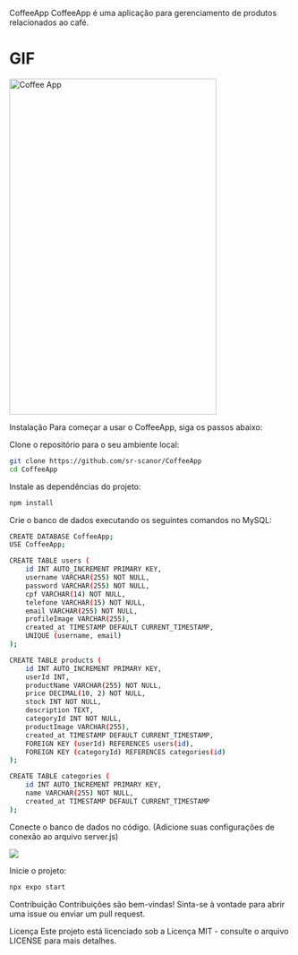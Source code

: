 CoffeeApp
CoffeeApp é uma aplicação para gerenciamento de produtos relacionados ao café.

# GIF

<img src="gif.gif" alt="Coffee App" width="370" height="600">


Instalação
Para começar a usar o CoffeeApp, siga os passos abaixo:

Clone o repositório para o seu ambiente local:
```bash
git clone https://github.com/sr-scanor/CoffeeApp
cd CoffeeApp
````
Instale as dependências do projeto:
````bash
npm install

````
Crie o banco de dados executando os seguintes comandos no MySQL:
````bash
CREATE DATABASE CoffeeApp;
USE CoffeeApp;

CREATE TABLE users (
    id INT AUTO_INCREMENT PRIMARY KEY,
    username VARCHAR(255) NOT NULL,
    password VARCHAR(255) NOT NULL,
    cpf VARCHAR(14) NOT NULL,
    telefone VARCHAR(15) NOT NULL,
    email VARCHAR(255) NOT NULL,
    profileImage VARCHAR(255),
    created_at TIMESTAMP DEFAULT CURRENT_TIMESTAMP,
    UNIQUE (username, email)
);

CREATE TABLE products (
    id INT AUTO_INCREMENT PRIMARY KEY,
    userId INT,
    productName VARCHAR(255) NOT NULL,
    price DECIMAL(10, 2) NOT NULL,
    stock INT NOT NULL,
    description TEXT,
    categoryId INT NOT NULL,
    productImage VARCHAR(255),
    created_at TIMESTAMP DEFAULT CURRENT_TIMESTAMP,
    FOREIGN KEY (userId) REFERENCES users(id),
    FOREIGN KEY (categoryId) REFERENCES categories(id)
);

CREATE TABLE categories (
    id INT AUTO_INCREMENT PRIMARY KEY,
    name VARCHAR(255) NOT NULL,
    created_at TIMESTAMP DEFAULT CURRENT_TIMESTAMP
);
````
Conecte o banco de dados no código. (Adicione suas configurações de conexão ao arquivo server.js)

![](conectandobancodedados.png)

Inicie o projeto:
````bash
npx expo start
````

Contribuição
Contribuições são bem-vindas! Sinta-se à vontade para abrir uma issue ou enviar um pull request.

Licença
Este projeto está licenciado sob a Licença MIT - consulte o arquivo LICENSE para mais detalhes.



